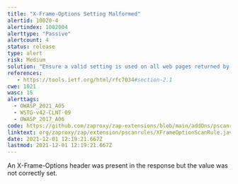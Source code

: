 ```yaml
---
title: "X-Frame-Options Setting Malformed"
alertid: 10020-4
alertindex: 1002004
alerttype: "Passive"
alertcount: 4
status: release
type: alert
risk: Medium
solution: "Ensure a valid setting is used on all web pages returned by your site (if you expect the page to be framed only by pages on your server (e.g. it's part of a FRAMESET) then you'll want to use SAMEORIGIN, otherwise if you never expect the page to be framed, you should use DENY.  Alternatively consider implementing Content Security Policy's 'frame-ancestors' directive."
references:
   - https://tools.ietf.org/html/rfc7034#section-2.1
cwe: 1021
wasc: 15
alerttags: 
  - OWASP_2021_A05
  - WSTG-v42-CLNT-09
  - OWASP_2017_A06
code: https://github.com/zaproxy/zap-extensions/blob/main/addOns/pscanrules/src/main/java/org/zaproxy/zap/extension/pscanrules/XFrameOptionScanRule.java
linktext: org/zaproxy/zap/extension/pscanrules/XFrameOptionScanRule.java
date: 2021-12-01 12:19:21.667Z
lastmod: 2021-12-01 12:19:21.667Z
---
```

An X-Frame-Options header was present in the response but the value was not correctly set.
